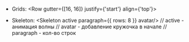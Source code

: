 # 

- Grids:
	<Row gutter={[16, 16]} justify={'start'} align={'top'}>
		<Col xs={24} md={8}>
		</Col>
	</Row>

- Skeleton:
	 <Skeleton active paragraph={{ rows: 8 }} avatar/>
	 // active - анимация волны
	 // avatar - добавление кружочка в начале 
	 // paragraph - кол-во строк
